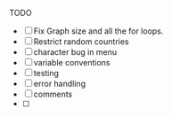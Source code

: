 TODO

- [ ] Fix Graph size and all the for loops.
- [ ] Restrict random countries
- [ ] character bug in menu
- [ ] variable conventions
- [ ] testing
- [ ] error handling
- [ ] comments
- [ ]
